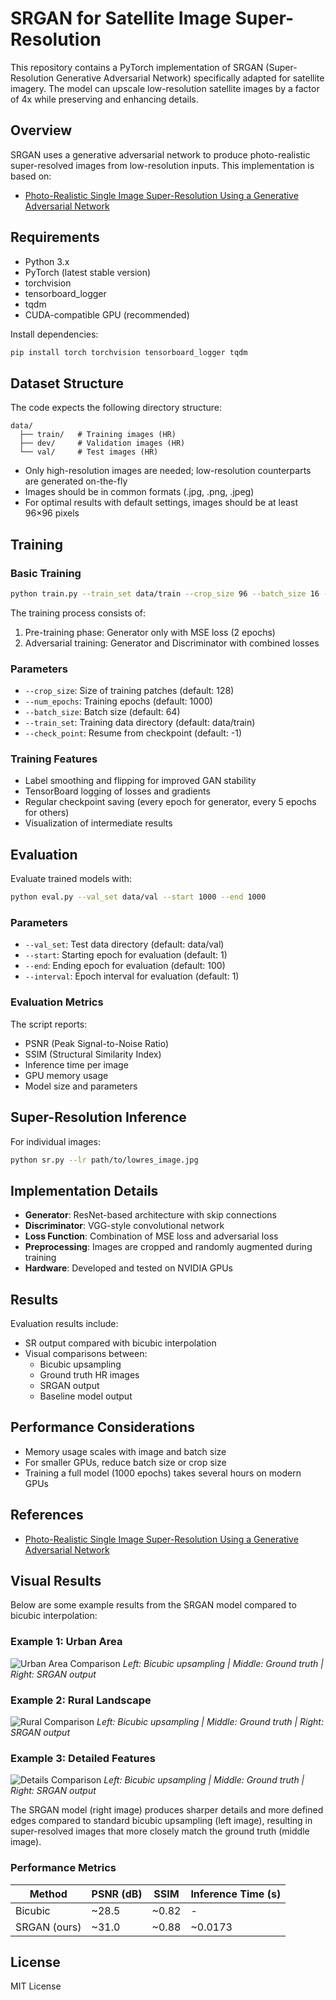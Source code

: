 # SRGAN for Satellite Image Super-Resolution

This repository contains a PyTorch implementation of SRGAN (Super-Resolution Generative Adversarial Network) specifically adapted for satellite imagery. The model can upscale low-resolution satellite images by a factor of 4x while preserving and enhancing details.

## Overview

SRGAN uses a generative adversarial network to produce photo-realistic super-resolved images from low-resolution inputs. This implementation is based on:
- [Photo-Realistic Single Image Super-Resolution Using a Generative Adversarial Network](https://arxiv.org/abs/1609.04802)

## Requirements

* Python 3.x
* PyTorch (latest stable version)
* torchvision
* tensorboard_logger
* tqdm
* CUDA-compatible GPU (recommended)

Install dependencies:

```bash
pip install torch torchvision tensorboard_logger tqdm
```

## Dataset Structure

The code expects the following directory structure:

```
data/
  ├── train/   # Training images (HR)
  ├── dev/     # Validation images (HR)
  └── val/     # Test images (HR)
```

- Only high-resolution images are needed; low-resolution counterparts are generated on-the-fly
- Images should be in common formats (.jpg, .png, .jpeg)
- For optimal results with default settings, images should be at least 96×96 pixels

## Training

### Basic Training

```bash
python train.py --train_set data/train --crop_size 96 --batch_size 16 --num_epochs 1000
```

The training process consists of:
1. Pre-training phase: Generator only with MSE loss (2 epochs)
2. Adversarial training: Generator and Discriminator with combined losses

### Parameters

- `--crop_size`: Size of training patches (default: 128)
- `--num_epochs`: Training epochs (default: 1000)
- `--batch_size`: Batch size (default: 64)
- `--train_set`: Training data directory (default: data/train)
- `--check_point`: Resume from checkpoint (default: -1)

### Training Features

- Label smoothing and flipping for improved GAN stability
- TensorBoard logging of losses and gradients
- Regular checkpoint saving (every epoch for generator, every 5 epochs for others)
- Visualization of intermediate results

## Evaluation

Evaluate trained models with:

```bash
python eval.py --val_set data/val --start 1000 --end 1000
```

### Parameters

- `--val_set`: Test data directory (default: data/val)
- `--start`: Starting epoch for evaluation (default: 1)
- `--end`: Ending epoch for evaluation (default: 100)
- `--interval`: Epoch interval for evaluation (default: 1)

### Evaluation Metrics

The script reports:
- PSNR (Peak Signal-to-Noise Ratio)
- SSIM (Structural Similarity Index)
- Inference time per image
- GPU memory usage
- Model size and parameters

## Super-Resolution Inference

For individual images:

```bash
python sr.py --lr path/to/lowres_image.jpg
```

## Implementation Details

- **Generator**: ResNet-based architecture with skip connections
- **Discriminator**: VGG-style convolutional network
- **Loss Function**: Combination of MSE loss and adversarial loss
- **Preprocessing**: Images are cropped and randomly augmented during training
- **Hardware**: Developed and tested on NVIDIA GPUs

## Results

Evaluation results include:
- SR output compared with bicubic interpolation
- Visual comparisons between:
  - Bicubic upsampling
  - Ground truth HR images
  - SRGAN output
  - Baseline model output

## Performance Considerations

- Memory usage scales with image and batch size
- For smaller GPUs, reduce batch size or crop size
- Training a full model (1000 epochs) takes several hours on modern GPUs

## References

- [Photo-Realistic Single Image Super-Resolution Using a Generative Adversarial Network](https://arxiv.org/abs/1609.04802)

## Visual Results

Below are some example results from the SRGAN model compared to bicubic interpolation:

### Example 1: Urban Area

![Urban Area Comparison](vis/epoch_1000_index_1.png)
*Left: Bicubic upsampling | Middle: Ground truth | Right: SRGAN output*

### Example 2: Rural Landscape

![Rural Comparison](vis/epoch_1000_index_2.png)
*Left: Bicubic upsampling | Middle: Ground truth | Right: SRGAN output*

### Example 3: Detailed Features

![Details Comparison](vis/epoch_1000_index_3.png)
*Left: Bicubic upsampling | Middle: Ground truth | Right: SRGAN output*

The SRGAN model (right image) produces sharper details and more defined edges compared to standard bicubic upsampling (left image), resulting in super-resolved images that more closely match the ground truth (middle image).

### Performance Metrics

| Method | PSNR (dB) | SSIM | Inference Time (s) |
|--------|-----------|------|-------------------|
| Bicubic | ~28.5 | ~0.82 | - |
| SRGAN (ours) | ~31.0 | ~0.88 | ~0.0173 |

## License

MIT License